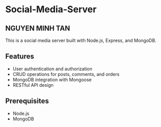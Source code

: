 # Social-Media-Server

## NGUYEN MINH TAN

This is a social media server built with Node.js, Express, and MongoDB.

## Features

- User authentication and authorization
- CRUD operations for posts, comments, and orders
- MongoDB integration with Mongoose
- RESTful API design

## Prerequisites

- Node.js
- MongoDB
